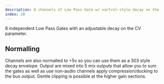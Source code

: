 ```yaml
---
description: 8 channels of Low Pass Gate w/ vactrol-style decay on the CV envelope.
index: 20
---
```


8 independent Low Pass Gates with an adjustable decay on the CV parameter.

## Normalling
Channels are also normalled to +5v so you can use them as a 303 style decay envelope.
 Output are mixed into 5 mix outputs that allow you to sum the gates as well as
 use non-audio channels apply compression/ducking to the bus output.
Gentle clipping is possible at the higher gain sections.

<!--
## Applications

Utilizing the normalling
-->
